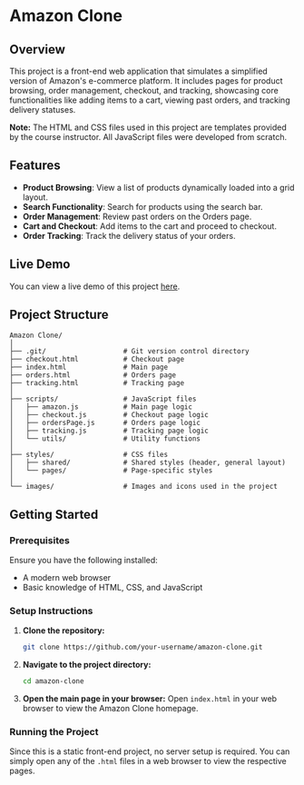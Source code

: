 # Amazon Clone

## Overview

This project is a front-end web application that simulates a simplified version of Amazon's e-commerce platform. It includes pages for product browsing, order management, checkout, and tracking, showcasing core functionalities like adding items to a cart, viewing past orders, and tracking delivery statuses.

**Note:** The HTML and CSS files used in this project are templates provided by the course instructor. All JavaScript files were developed from scratch.

## Features

- **Product Browsing**: View a list of products dynamically loaded into a grid layout.
- **Search Functionality**: Search for products using the search bar.
- **Order Management**: Review past orders on the Orders page.
- **Cart and Checkout**: Add items to the cart and proceed to checkout.
- **Order Tracking**: Track the delivery status of your orders.

## Live Demo

You can view a live demo of this project [here](https://hemdan47.github.io/amazon-clone/).

## Project Structure

```plaintext
Amazon Clone/
│
├── .git/                   # Git version control directory
├── checkout.html           # Checkout page
├── index.html              # Main page
├── orders.html             # Orders page
├── tracking.html           # Tracking page
│
├── scripts/                # JavaScript files
│   ├── amazon.js           # Main page logic
│   ├── checkout.js         # Checkout page logic
│   ├── ordersPage.js       # Orders page logic
│   ├── tracking.js         # Tracking page logic
│   └── utils/              # Utility functions
│
├── styles/                 # CSS files
│   ├── shared/             # Shared styles (header, general layout)
│   └── pages/              # Page-specific styles
│
└── images/                 # Images and icons used in the project
```

## Getting Started

### Prerequisites

Ensure you have the following installed:
- A modern web browser
- Basic knowledge of HTML, CSS, and JavaScript

### Setup Instructions

1. **Clone the repository:**
   ```bash
   git clone https://github.com/your-username/amazon-clone.git
   ```
2. **Navigate to the project directory:**
   ```bash
   cd amazon-clone
   ```
3. **Open the main page in your browser:**
   Open `index.html` in your web browser to view the Amazon Clone homepage.

### Running the Project

Since this is a static front-end project, no server setup is required. You can simply open any of the `.html` files in a web browser to view the respective pages.
